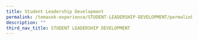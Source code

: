 ```yaml
---
title: Student Leadership Development
permalink: /temasek-experience/STUDENT-LEADERSHIP-DEVELOPMENT/permalink/
description: ""
third_nav_title: STUDENT LEADERSHIP DEVELOPMENT
---
```

